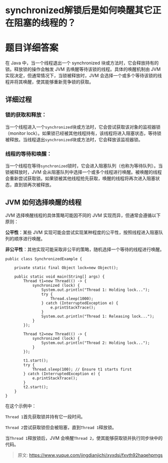 # synchronized解锁后是如何唤醒其它正在阻塞的线程的？

# 题目详细答案
在 Java 中，当一个线程退出一个 synchronized 块或方法时，它会释放持有的锁。释放锁的操作会触发 JVM 去唤醒等待该锁的线程。具体的唤醒机制由 JVM 实现决定，但通常情况下，当锁被释放时，JVM 会选择一个或多个等待该锁的线程并将其唤醒，使其能够重新竞争锁的获取。

## 详细过程
### 锁的获取和释放：
当一个线程进入一个`synchronized`块或方法时，它会尝试获取该对象的监视器锁（monitor lock）。如果锁已经被其他线程持有，该线程将进入阻塞状态，等待锁被释放。当线程退出`synchronized`块或方法时，它会释放该监视器锁。

### 线程的等待和唤醒：
当一个线程在等待`synchronized`锁时，它会进入阻塞队列（也称为等待队列）。当锁被释放时，JVM 会从阻塞队列中选择一个或多个线程进行唤醒。被唤醒的线程会重新尝试获取锁。如果锁被其他线程抢先获取，唤醒的线程将再次进入阻塞状态，直到锁再次被释放。

## JVM 如何选择唤醒的线程
JVM 选择唤醒线程的具体策略可能因不同的 JVM 实现而异，但通常会遵循以下原则：

**公平性**：某些 JVM 实现可能会尝试实现某种程度的公平性，按照线程进入阻塞队列的顺序进行唤醒。

**非公平性**：其他实现可能采取非公平的策略，随机选择一个等待的线程进行唤醒。

```plain
public class SynchronizedExample {

    private static final Object lock=new Object();

    public static void main(String[] args) {
        Thread t1=new Thread(() -> {
            synchronized (lock) {
                System.out.println("Thread 1: Holding lock...");
                try {
                    Thread.sleep(1000);
                } catch (InterruptedException e) {
                    e.printStackTrace();
                }
                System.out.println("Thread 1: Releasing lock...");
            }
        });

        Thread t2=new Thread(() -> {
            synchronized (lock) {
                System.out.println("Thread 2: Holding lock...");
            }
        });

        t1.start();
        try {
            Thread.sleep(100); // Ensure t1 starts first
        } catch (InterruptedException e) {
            e.printStackTrace();
        }
        t2.start();
    }
}
```

在这个示例中：

`Thread 1`首先获取锁并持有它一段时间。

`Thread 2`尝试获取锁但会被阻塞，直到`Thread 1`释放锁。

当`Thread 1`释放锁后，JVM 会唤醒`Thread 2`，使其能够获取锁并执行同步块中的代码。



> 原文: <https://www.yuque.com/jingdianjichi/xyxdsi/fxvth92haqehpmgs>